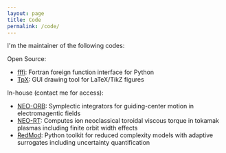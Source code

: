 ```yaml
---
layout: page
title: Code
permalink: /code/
---
```


I'm the maintainer of the following codes:

Open Source:
* [fffi](https://github.com/krystophny/fffi): Fortran foreign function interface for Python
* [TpX](https://github.com/krystophny/tpx): GUI drawing tool for LaTeX/TikZ figures 

In-house (contact me for access):
* [NEO-ORB](https://arxiv.org/abs/1903.06885): Symplectic integrators for guiding-center motion in electromagentic fields
* [NEO-RT](https://doi.org/10.1063/1.4961084): Computes ion neoclassical toroidal viscous torque in tokamak plasmas including finite orbit width effects
* [RedMod](https://github.com/krystophny/redmod): Python toolkit for reduced complexity models with adaptive surrogates including uncertainty quantification
